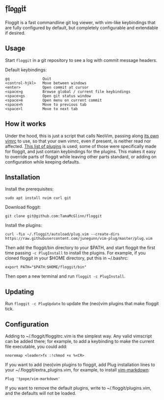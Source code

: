 𝔣𝔩𝔬𝔤𝔤𝔦𝔱
=======

Floggit is a fast commandline git log viewer, with vim-like keybindings that are fully configured by default, but completely configurable and extendable if desired.

Usage
-----

Start `floggit` in a git repository to see a log with commit message headers.

Default keybindings:

```
gq               Quit
<control-hjkl>   Move between windows
<enter>          Open commit at cursor
<space>g         Browse global / current file keybindings
<space>gs        Open git status window
<space>m         Open menu on current commit
<space>h         Move to previous tab
<space>l         Move to next tab
```

How it works
------------

Under the hood, this is just a script that calls NeoVim, passing along [its own vimrc](init_floggit.vim) to use, so that your own vimrc, even if present, is neither read nor affected. [This list of plugins](default_plugins.vim) is used; some of those were specifically made for floggit, and just contain keybindings for the plugins. This makes it easy to override parts of floggit while leaving other parts standard, or adding on configuration while keeping defaults.

Installation
------------

Install the prerequisites:

```
sudo apt install nvim curl git
```

Download floggit:

```
git clone git@github.com:TamaMcGlinn/floggit
```

Install the plugins:

```
curl -fLo ~/.floggit/autoload/plug.vim --create-dirs https://raw.githubusercontent.com/junegunn/vim-plug/master/plug.vim
```

Then add the floggit/bin directory to your $PATH, and start floggit the first time passing `-c PlugInstall` to install the plugins. For example, if you cloned floggit in your $HOME directory, put this in ~/.bashrc:

```
export PATH="$PATH:$HOME/floggit/bin"
```

Then open a new terminal and run `floggit -c PlugInstall`.

Updating
--------

Run `floggit -c PlugUpdate` to update the (neo)vim plugins that make floggit tick.

Configuration
-------------

Adding to ~/.floggit/floggitrc.vim is the simplest way. Any valid vimscript can be added there; for example, to add a keybinding to make the current file executable, you could add:

```vimscript
nnoremap <leader>fx :!chmod +x %<CR>
```

If you want to add (neo)vim plugins to floggit, add Plug installation lines to your ~/.floggit/extra_plugins.vim, for example, to install [vim-markdown](https://github.com/tpope/vim-markdown):

```vimscript
Plug 'tpope/vim-markdown'
```

If you want to remove the default plugins, write to ~/.floggit/plugins.vim, and the defaults will not be loaded.
